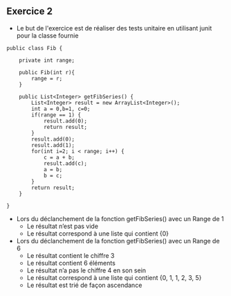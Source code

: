 ## Exercice 2

- Le but de l'exercice est de réaliser des tests unitaire en utilisant junit pour la classe fournie

```
public class Fib {

    private int range;

    public Fib(int r){
        range = r;
    }

    public List<Integer> getFibSeries() {
        List<Integer> result = new ArrayList<Integer>();
        int a = 0,b=1, c=0;
        if(range == 1) {
            result.add(0);
            return result;
        }
        result.add(0);
        result.add(1);
        for(int i=2; i < range; i++) {
            c = a + b;
            result.add(c);
            a = b;
            b = c;
        }
        return result;
    }

}
```

- Lors du déclanchement de la fonction getFibSeries() avec un Range de 1
    - Le résultat n’est pas vide
    - Le résultat correspond à une liste qui contient {0}
- Lors du déclanchement de la fonction getFibSeries() avec un Range de 6
    - Le résultat contient le chiffre 3
    - Le résultat contient 6 éléments
    - Le résultat n’a pas le chiffre 4 en son sein
    - Le résultat correspond à une liste qui contient {0, 1, 1, 2, 3, 5}
    - Le résultat est trié de façon ascendance 